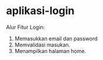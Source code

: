 # aplikasi-login
Alur Fitur Login:
1. Memasukkan email dan password
2. Memvalidasi masukan.
3. Menampilkan halaman home.
